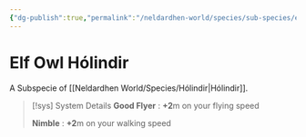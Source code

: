 ```yaml
---
{"dg-publish":true,"permalink":"/neldardhen-world/species/sub-species/elf-owl-holindir/"}
---
```


# Elf Owl Hólindir
A Subspecie of [[Neldardhen World/Species/Hólindir\|Hólindir]].


> [!sys] System Details
> **Good Flyer** : **+2**m on your flying speed
>
> **Nimble** : **+2**m on your walking speed
